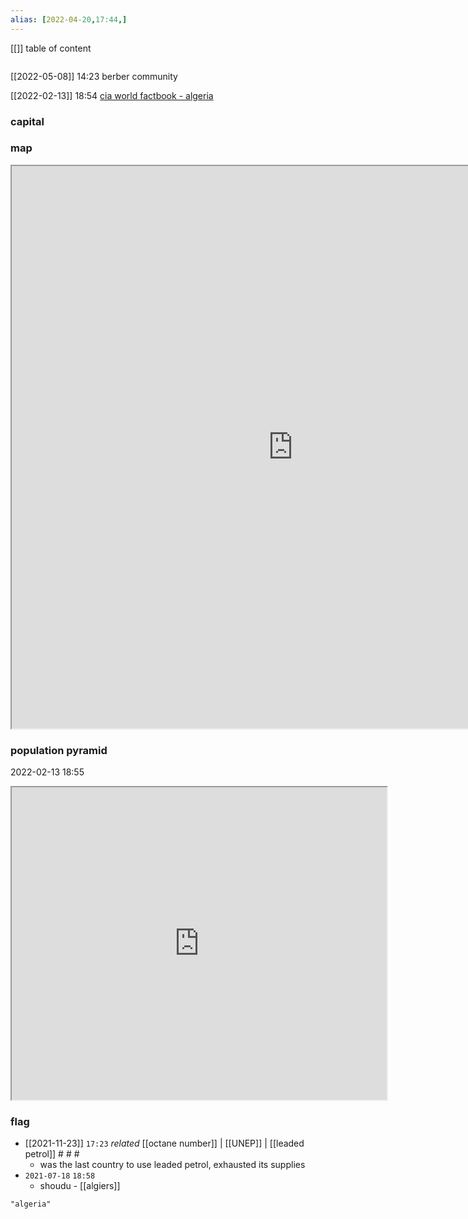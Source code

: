 ```yaml
---
alias: [2022-04-20,17:44,]
---
```

[[]]
table of content
```toc
```
[[2022-05-08]] 14:23
berber community

[[2022-02-13]] 18:54
[cia world factbook - algeria](https://www.cia.gov/the-world-factbook/countries/algeria)
### capital

### map
<iframe src="https://duckduckgo.com/?t=ffab&q=algeria&ia=web&iaxm=about" width="900" height="900" ></iframe>

### population pyramid

2022-02-13 18:55

<iframe src="https://www.populationpyramid.net/algeria/2019/" width="600" height="500" ></iframe>

### flag

- [[2021-11-23]] `17:23` _related_ [[octane number]] | [[UNEP]] | [[leaded petrol]] # # #
	- was the last country to use leaded petrol, exhausted its supplies
- `2021-07-18` `18:58`
	- shoudu - [[algiers]]

```query
"algeria"
```
